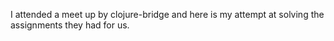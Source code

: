 I attended a meet up by clojure-bridge and here is my attempt at solving the assignments they had for us.